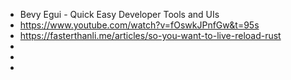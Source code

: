 

 * Bevy Egui - Quick Easy Developer Tools and UIs
  * https://www.youtube.com/watch?v=fOswkJPnfGw&t=95s
 * https://fasterthanli.me/articles/so-you-want-to-live-reload-rust
 * 
 * 
 * 